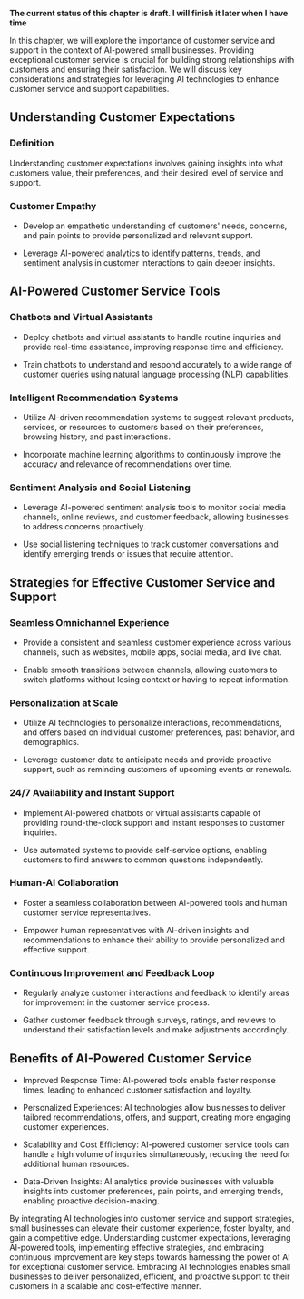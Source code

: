 **The current status of this chapter is draft. I will finish it later when I have time**

In this chapter, we will explore the importance of customer service and support in the context of AI-powered small businesses. Providing exceptional customer service is crucial for building strong relationships with customers and ensuring their satisfaction. We will discuss key considerations and strategies for leveraging AI technologies to enhance customer service and support capabilities.

Understanding Customer Expectations
-----------------------------------

### Definition

Understanding customer expectations involves gaining insights into what customers value, their preferences, and their desired level of service and support.

### Customer Empathy

* Develop an empathetic understanding of customers' needs, concerns, and pain points to provide personalized and relevant support.

* Leverage AI-powered analytics to identify patterns, trends, and sentiment analysis in customer interactions to gain deeper insights.

AI-Powered Customer Service Tools
---------------------------------

### Chatbots and Virtual Assistants

* Deploy chatbots and virtual assistants to handle routine inquiries and provide real-time assistance, improving response time and efficiency.

* Train chatbots to understand and respond accurately to a wide range of customer queries using natural language processing (NLP) capabilities.

### Intelligent Recommendation Systems

* Utilize AI-driven recommendation systems to suggest relevant products, services, or resources to customers based on their preferences, browsing history, and past interactions.

* Incorporate machine learning algorithms to continuously improve the accuracy and relevance of recommendations over time.

### Sentiment Analysis and Social Listening

* Leverage AI-powered sentiment analysis tools to monitor social media channels, online reviews, and customer feedback, allowing businesses to address concerns proactively.

* Use social listening techniques to track customer conversations and identify emerging trends or issues that require attention.

Strategies for Effective Customer Service and Support
-----------------------------------------------------

### Seamless Omnichannel Experience

* Provide a consistent and seamless customer experience across various channels, such as websites, mobile apps, social media, and live chat.

* Enable smooth transitions between channels, allowing customers to switch platforms without losing context or having to repeat information.

### Personalization at Scale

* Utilize AI technologies to personalize interactions, recommendations, and offers based on individual customer preferences, past behavior, and demographics.

* Leverage customer data to anticipate needs and provide proactive support, such as reminding customers of upcoming events or renewals.

### 24/7 Availability and Instant Support

* Implement AI-powered chatbots or virtual assistants capable of providing round-the-clock support and instant responses to customer inquiries.

* Use automated systems to provide self-service options, enabling customers to find answers to common questions independently.

### Human-AI Collaboration

* Foster a seamless collaboration between AI-powered tools and human customer service representatives.

* Empower human representatives with AI-driven insights and recommendations to enhance their ability to provide personalized and effective support.

### Continuous Improvement and Feedback Loop

* Regularly analyze customer interactions and feedback to identify areas for improvement in the customer service process.

* Gather customer feedback through surveys, ratings, and reviews to understand their satisfaction levels and make adjustments accordingly.

Benefits of AI-Powered Customer Service
---------------------------------------

* Improved Response Time: AI-powered tools enable faster response times, leading to enhanced customer satisfaction and loyalty.

* Personalized Experiences: AI technologies allow businesses to deliver tailored recommendations, offers, and support, creating more engaging customer experiences.

* Scalability and Cost Efficiency: AI-powered customer service tools can handle a high volume of inquiries simultaneously, reducing the need for additional human resources.

* Data-Driven Insights: AI analytics provide businesses with valuable insights into customer preferences, pain points, and emerging trends, enabling proactive decision-making.

By integrating AI technologies into customer service and support strategies, small businesses can elevate their customer experience, foster loyalty, and gain a competitive edge. Understanding customer expectations, leveraging AI-powered tools, implementing effective strategies, and embracing continuous improvement are key steps towards harnessing the power of AI for exceptional customer service. Embracing AI technologies enables small businesses to deliver personalized, efficient, and proactive support to their customers in a scalable and cost-effective manner.
